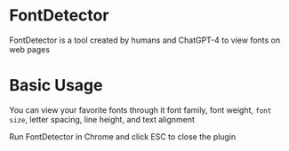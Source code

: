 
# FontDetector

FontDetector is a tool created by humans and ChatGPT-4 to view fonts on web pages

# Basic Usage 

You can view your favorite fonts through it
font family, font weight, `font size`, letter spacing, line height, and text alignment

Run FontDetector in Chrome and click ESC to close the plugin
